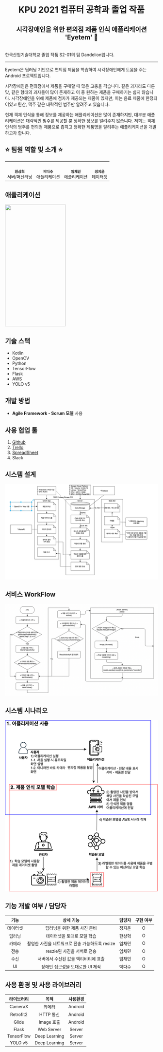 <br>
<h1 align="center"> KPU 2021 컴퓨터 공학과 졸업 작품 </h1>
<h2 align="center"> 시각장애인을 위한 편의점 제품 인식 애플리케이션 'Eyetem' 🏪  </h2>
<br>
한국산업기술대학교 졸업 작품 S2-01의 팀 Dandelion입니다. 

---

Eyetem은 딥러닝 기반으로 편의점 제품을 학습하여 시각장애인에게 도움을 주는 Android 프로젝트입니다. 

시각장애인은 편의점에서 제품을 구매할 때 많은 고충을 겪습니다. 같은 과자라도 다른 맛, 같은 형태의 과자들이 많이 존재하고 이 중 원하는 제품을 구매하기는 쉽지 않습니다. 시각장애인을 위해 제품에 점자가 제공되는 제품이 있지만, 이는 음료 제품에 한정되어있고 탄산, 맥주 같은 대략적인 범주만 알려주고 있습니다.

현재 객체 인식을 통해 정보를 제공하는 애플리케이션은 많이 존재하지만, 대부분 애플리케이션은 대략적인 범주를 제공할 뿐 정확한 정보를 알려주지 않습니다. 저희는 객체 인식의 범주를 편의점 제품으로 좁히고 정확한 제품명을 알려주는 애플리케이션을 개발하고자 합니다.




## ⭐️ **팀원 역할 및 소개** ⭐️

<table>
  <tr>
    <td align="center"><a href="https://github.com/contea95"><img src="https://avatars1.githubusercontent.com/u/64491659?s=400&u=3c39d4f9b95c74c1474c8cc90706155d600f00b8&v=4" width="100px;" alt=""/><br /><sub><b>한상혁</b></sub></a><br />서버/머신러닝</td>
    <td align="center"><a href="https://github.com/dasoopark"><img src="https://avatars3.githubusercontent.com/u/51106039?s=400&u=5c86308a2fa6e33b84bd1623658ffbb3cb19b960&v=4" width="100px;" alt=""/><br /><sub><b>박다수</b></sub></a><br />애플리케이션</td>
    <td align="center"><a href="https://github.com/1007ChaeMin"><img src="https://avatars0.githubusercontent.com/u/19782958?s=400&v=4" width="100px;" alt=""/><br /><sub><b>임채민</b></sub></a><br />애플리케이션</td>
    <td align="center"><a href="https://github.com/Jiwoon22"><img src="https://avatars1.githubusercontent.com/u/51106092?s=400&u=0e2a843114fc9ea40a85f702b4d56657bf4ea481&v=4" width="100px;" alt=""/><br /><sub><b>정지운</b></sub></a><br />데이터셋</td>
  </tr>
</table>

## 애플리케이션 

<img src="./Document/데모.gif" width="200" height="400"/>

## 기술 스택

* Kotlin
* OpenCV
* Python
* TensorFlow
* Flask
* AWS
* YOLO v5


## 개발 방법

- **Agile Framework - Scrum 모델** 사용

## 사용 협업 툴

1. [Github](https://github.com/kpuce2021/Dandelion)
2. [Trello](https://trello.com/b/BMWAK0oT)
3. [SpreadSheet](https://docs.google.com/spreadsheets/d/1auyVjzKxb7iPgwjhEjFhaKm2PBqUoI8BcHxVw9EPz6k/edit?usp=sharing)
4. Slack


## 시스템 설계

![system_design](./Document/210123시스템설계_목표버전.png)


## 서비스 WorkFlow

![service_workflow](./Document/서비스_워크플로우.png)


## 시스템 시나리오

![system_scenario](./Document/시스템_시나리오.png)

## 기능 개발 여부 / 담당자

|   기능   |                    상세 기능                    | 담당자 | 구현 여부 |
| :------: | :---------------------------------------------: | :----: | :-------: |
| 데이터셋 |          딥러닝을 위한 제품 사진 준비           | 정지운 |     O     |
|  딥러닝  |           데이터셋을 토대로 모델 학습           | 한상혁 |     O     |
|  카메라  | 촬영한 사진을 네트워크로 전송 가능하도록 resize | 임채민 |     O     |
|   전송   |           reszie된 사진을 서버로 전송           | 임채민 |     O     |
|   수신   |      서버에서 수신된 값을 액티비티에 표출       | 임채민 |     O     |
|    UI    |        장애인 접근성을 토대로한 UI 제작         | 박다수 |     O     |



## 사용 환경 및 사용 라이브러리

| 라이브러리 |     목적      | 사용환경 |
| :--------: | :-----------: | :------: |
|  CameraX   |    카메라     | Android  |
| Retrofit2  |   HTTP 통신   | Android  |
|   Glide    |  Image 호출   | Android  |
|   Flask    |  Web Server   |  Server  |
| TensorFlow | Deep Learning |  Server  |
|  YOLO v5   | Deep Learning |  Server  |

